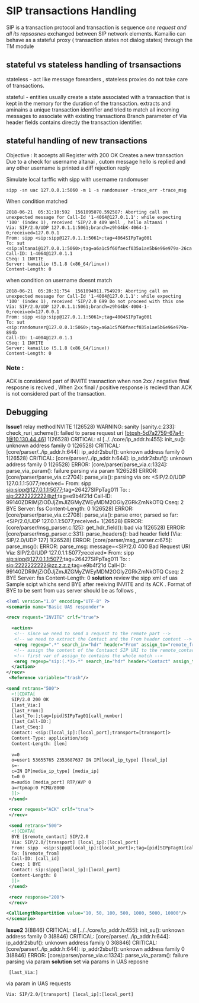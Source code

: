 # SIP transactions Handling

SIP is a transaction protocol and transaction is sequence *one request and all its repsosnes* exchanged between SIP network elements.
Kamailio can behave as a stateful proxy ( transaction states not dialog states) through the TM module

## stateful vs stateless handling of trsansactions 

stateless - act like message forearders , stateless proxies do not take care of transactions.

stateful - entities usually create a state associated with a transaction that is kept in the memory for the duration of the transaction. 
extracts and aminains a unique transaction identifier and tried to match all incoming messages to associate with existing transactions
Branch parameter of Via header fields contains directly the transaction identifier. 

## stateful handling of new transactions 

Objective : 
It accepts all Register with 200 OK
Creates a new transaction
Due to a check for username altanai , cutom message hello is replied and  any other username is printed a diff rejection reply

Simulate local tarffic with sipp with username randomuser
```
sipp -sn uac 127.0.0.1:5060 -m 1 -s randomuser -trace_err -trace_msg
```
When condition matched 
```
2018-06-21  05:31:10:592  1561095070.592587: Aborting call on unexpected message for Call-Id '1-4064@127.0.1.1': while expecting '100' (index 1), received 'SIP/2.0 409 Well , hello altanai !
Via: SIP/2.0/UDP 127.0.1.1:5061;branch=z9hG4bK-4064-1-0;received=127.0.0.1
From: sipp <sip:sipp@127.0.1.1:5061>;tag=4064SIPpTag001
To: sut <sip:altanai@127.0.0.1:5060>;tag=a6a1c5f60faecf035a1ae5b6e96e979a-26ca
Call-ID: 1-4064@127.0.1.1
CSeq: 1 INVITE
Server: kamailio (5.1.8 (x86_64/linux))
Content-Length: 0
```
when condition on username doesnt match
```
2018-06-21  05:28:31:754  1561094911.754929: Aborting call on unexpected message for Call-Id '1-4004@127.0.1.1': while expecting '100' (index 1), received 'SIP/2.0 699 Do not proceed with this one
Via: SIP/2.0/UDP 127.0.1.1:5061;branch=z9hG4bK-4004-1-0;received=127.0.0.1
From: sipp <sip:sipp@127.0.1.1:5061>;tag=4004SIPpTag001
To: sut <sip:randomuser@127.0.0.1:5060>;tag=a6a1c5f60faecf035a1ae5b6e96e979a-894b
Call-ID: 1-4004@127.0.1.1
CSeq: 1 INVITE
Server: kamailio (5.1.8 (x86_64/linux))
Content-Length: 0
```

### Note : 
ACK is considered part of INVITE trasnaction when non 2xx / negative final resposne is recived , When 2xx final / positive response is recievd than ACK is not considered part of the transaction.


## Debugging 

**Issue1** relay methodINVITE
 1(26528) WARNING: sanity [sanity.c:233]: check_ruri_scheme(): failed to parse request uri [btpsh-5d7a2759-67a4-1@10.130.44.46]
 1(26528) CRITICAL: sl [../../core/ip_addr.h:455]: init_su(): unknown address family 0
 1(26528) CRITICAL: <core> [core/parser/../ip_addr.h:644]: ip_addr2sbuf(): unknown address family 0
 1(26528) CRITICAL: <core> [core/parser/../ip_addr.h:644]: ip_addr2sbuf(): unknown address family 0
 1(26528) ERROR: <core> [core/parser/parse_via.c:1324]: parse_via_param(): failure parsing via param
 1(26528) ERROR: <core> [core/parser/parse_via.c:2704]: parse_via(): parsing via on: <SIP/2.0/UDP 127.0.1.1:5077;received=
From: sipp  <sip:sipp@127.0.1.1:5077>;tag=26427SIPpTag011
To: : <sip:2222222222@zƒ>;tag=e9b4f21d
Call-ID: 99140ZDRlMjZiODJjZmJlZGMyZWEyMDM2OGIyZGRkZmNkOTQ
Cseq: 2 BYE
Server: fss
Content-Length: 0
 1(26528) ERROR: <core> [core/parser/parse_via.c:2708]: parse_via(): parse error, parsed so far:<SIP/2.0/UDP 127.0.1.1:5077;received=
 1(26528) ERROR: <core> [core/parser/msg_parser.c:125]: get_hdr_field(): bad via
 1(26528) ERROR: <core> [core/parser/msg_parser.c:331]: parse_headers(): bad header field [Via: SIP/2.0/UDP 127]
 1(26528) ERROR: <core> [core/parser/msg_parser.c:675]: parse_msg(): ERROR: parse_msg: message=<SIP/2.0 400 Bad Request URI
Via: SIP/2.0/UDP 127.0.1.1:5077;received=
From: sipp  <sip:sipp@127.0.1.1:5077>;tag=26427SIPpTag011
To: : <sip:2222222222@zz.z.z.z>;tag=e9b4f21d
Call-ID: 99140ZDRlMjZiODJjZmJlZGMyZWEyMDM2OGIyZGRkZmNkOTQ
Cseq: 2 BYE
Server: fss
Content-Length: 0
**solution** review the sipp xml of uas
Sample scipt whichs send BYE after reeiving INVITE and its ACK . Format of BYE to be sent from uas server should be as follows , 
```xml
<?xml version="1.0" encoding="UTF-8" ?>
<scenario name="Basic UAS responder">

<recv request="INVITE" crlf="true">

  <action>
   <!-- since we need to send a request to the remote part -->
   <!-- we need to extract the Contact and the From header content -->
   <ereg regexp=".*" search_in="hdr" header="From" assign_to="remote_from"/>
   <!-- assign the content of the Contaact SIP URI to the remote_contact var -->
   <!-- first var of assign_to contains the whole match -->
   <ereg regexp="sip:(.*)>.*" search_in="hdr" header="Contact" assign_to="trash,remote_contact"/>
  </action>
</recv>
 <Reference variables="trash"/>

<send retrans="500">
  <![CDATA[
  SIP/2.0 200 OK
  [last_Via:]
  [last_From:]
  [last_To:];tag=[pid]SIPpTag01[call_number]
  [last_Call-ID:]
  [last_CSeq:]
  Contact: <sip:[local_ip]:[local_port];transport=[transport]>
  Content-Type: application/sdp
  Content-Length: [len]
  
  v=0
  o=user1 53655765 2353687637 IN IP[local_ip_type] [local_ip]
  s=-
  c=IN IP[media_ip_type] [media_ip]
  t=0 0
  m=audio [media_port] RTP/AVP 0
  a=rtpmap:0 PCMU/8000
  ]]>
 </send>

 <recv request="ACK" crlf="true">
 </recv>

 <send retrans="500">
  <![CDATA[
  BYE [$remote_contact] SIP/2.0
  Via: SIP/2.0/[transport] [local_ip]:[local_port]
  From: sipp  <sip:sipp@[local_ip]:[local_port]>;tag=[pid]SIPpTag01[call_number]
  To: [$remote_from]
  Call-ID: [call_id]
  Cseq: 1 BYE
  Contact: sip:sipp@[local_ip]:[local_port]
  Content-Length: 0
  ]]>
 </send>

 <recv response="200">
 </recv>

<CallLengthRepartition value="10, 50, 100, 500, 1000, 5000, 10000"/>
</scenario>
```

**Issue2** 3(8846) CRITICAL: sl [../../core/ip_addr.h:455]: init_su(): unknown address family 0
 3(8846) CRITICAL: <core> [core/parser/../ip_addr.h:644]: ip_addr2sbuf(): unknown address family 0
 3(8846) CRITICAL: <core> [core/parser/../ip_addr.h:644]: ip_addr2sbuf(): unknown address family 0
 3(8846) ERROR: <core> [core/parser/parse_via.c:1324]: parse_via_param(): failure parsing via param
 **solution** set via params in UAS reposne
```
 [last_Via:]
```
 via param in UAS requests 
 ```
 Via: SIP/2.0/[transport] [local_ip]:[local_port]
 ```



